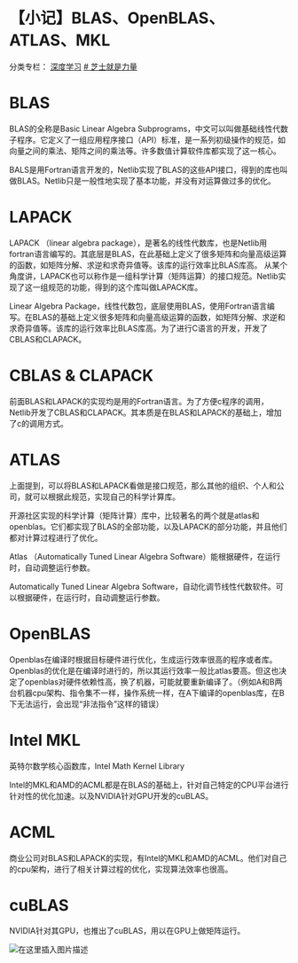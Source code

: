 # 【小记】BLAS、OpenBLAS、ATLAS、MKL

分类专栏： [深度学习](https://blog.csdn.net/qq_31347869/category_9072615.html) [# 芝士就是力量](https://blog.csdn.net/qq_31347869/category_9072650.html)

# BLAS

BLAS的全称是Basic Linear Algebra Subprograms，中文可以叫做基础线性代数子程序。它定义了一组应用程序接口（API）标准，是一系列初级操作的规范，如向量之间的乘法、矩阵之间的乘法等。许多数值计算软件库都实现了这一核心。

BALS是用Fortran语言开发的，Netlib实现了BLAS的这些API接口，得到的库也叫做BLAS。Netlib只是一般性地实现了基本功能，并没有对运算做过多的优化。

# LAPACK

LAPACK （linear algebra package），是著名的线性代数库，也是Netlib用fortran语言编写的。其底层是BLAS，在此基础上定义了很多矩阵和向量高级运算的函数，如矩阵分解、求逆和求奇异值等。该库的运行效率比BLAS库高。
从某个角度讲，LAPACK也可以称作是一组科学计算（矩阵运算）的接口规范。Netlib实现了这一组规范的功能，得到的这个库叫做LAPACK库。

Linear Algebra Package，线性代数包，底层使用BLAS，使用Fortran语言编写。在BLAS的基础上定义很多矩阵和向量高级运算的函数，如矩阵分解、求逆和求奇异值等。该库的运行效率比BLAS库高。为了进行C语言的开发，开发了CBLAS和CLAPACK。

# CBLAS & CLAPACK

前面BLAS和LAPACK的实现均是用的Fortran语言。为了方便c程序的调用，Netlib开发了CBLAS和CLAPACK。其本质是在BLAS和LAPACK的基础上，增加了c的调用方式。

# ATLAS

上面提到，可以将BLAS和LAPACK看做是接口规范，那么其他的组织、个人和公司，就可以根据此规范，实现自己的科学计算库。

开源社区实现的科学计算（矩阵计算）库中，比较著名的两个就是atlas和openblas。它们都实现了BLAS的全部功能，以及LAPACK的部分功能，并且他们都对计算过程进行了优化。

Atlas （Automatically Tuned Linear Algebra Software）能根据硬件，在运行时，自动调整运行参数。

Automatically Tuned Linear Algebra Software，自动化调节线性代数软件。可以根据硬件，在运行时，自动调整运行参数。

# OpenBLAS

Openblas在编译时根据目标硬件进行优化，生成运行效率很高的程序或者库。Openblas的优化是在编译时进行的，所以其运行效率一般比atlas要高。但这也决定了openblas对硬件依赖性高，换了机器，可能就要重新编译了。（例如A和B两台机器cpu架构、指令集不一样，操作系统一样，在A下编译的openblas库，在B下无法运行，会出现“非法指令”这样的错误）

# Intel MKL

英特尔数学核心函数库，Intel Math Kernel Library

Intel的MKL和AMD的ACML都是在BLAS的基础上，针对自己特定的CPU平台进行针对性的优化加速。以及NVIDIA针对GPU开发的cuBLAS。

# ACML
商业公司对BLAS和LAPACK的实现，有Intel的MKL和AMD的ACML。他们对自己的cpu架构，进行了相关计算过程的优化，实现算法效率也很高。

# cuBLAS
NVIDIA针对其GPU，也推出了cuBLAS，用以在GPU上做矩阵运行。

![在这里插入图片描述](https://img-blog.csdnimg.cn/20190612000430391.png?x-oss-process=image/watermark,type_ZmFuZ3poZW5naGVpdGk,shadow_10,text_aHR0cHM6Ly9ibG9nLmNzZG4ubmV0L3FxXzMxMzQ3ODY5,size_16,color_FFFFFF,t_70)



  